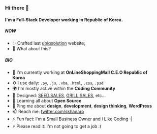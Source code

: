 ### Hi there 👋

#### I'm a Full-Stack Developer working in Republic of Korea.

##### NOW

- ✨ Crafted last [ubiqsolution](http://wwww.ubiqsolution.com) website;
- 🍑 What about this?

##### BIO

- 🏢 I'm currently working at **OnLineShoppingMall C.E.O Republic of Korea**
- ⚙️ I use daily: `.py`, `.js`, `.vba`, `.html`, `.css`, `.psd`
- 🌍 I'm mostly active within the **Coding Community**
- 💅 Designed: [SEED.SALES](http://grass.dothome.co.kr), [GRILL.SALES](http://smartallkr.cafe24.com), etc…
- 🌱 Learning all about **Open Source**
- 💬 Ping me about **design**, **development**, **design thinking**, **WordPress**
- 📫 Reach me: [twitter.com/skhanaro](https://twitter.com/skhanaro)
- ⚡️ Fun fact: I'm a Small Business Owner and I Like Coding :|
- ⚡️ Please read it: I'm not going to get a job :)
